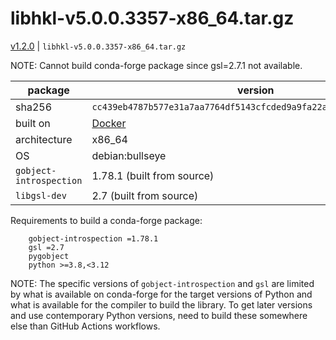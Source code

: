 # libhkl-v5.0.0.3357-x86_64.tar.gz

[v1.2.0](https://github.com/bluesky/libhkl/releases/tag/v1.2.0) | `libhkl-v5.0.0.3357-x86_64.tar.gz`

NOTE: Cannot build conda-forge package since gsl=2.7.1 not available.

package | version
--- | ---
sha256 | `cc439eb4787b577e31a7aa7764df5143cfcded9a9fa22ac7fef7974049f1d727`
built on | [Docker](https://github.com/bluesky/libhkl/tree/main/builder)
architecture | x86_64
OS | debian:bullseye
`gobject-introspection` | 1.78.1 (built from source)
`libgsl-dev` | 2.7 (built from source)

Requirements to build a conda-forge package:

```text
    gobject-introspection =1.78.1
    gsl =2.7
    pygobject
    python >=3.8,<3.12
```

NOTE: The specific versions of `gobject-introspection` and `gsl` are limited by
what is available on conda-forge for the target versions of Python and what is
available for the compiler to build the library. To get later versions and use
contemporary Python versions, need to build these somewhere else than GitHub
Actions workflows.
